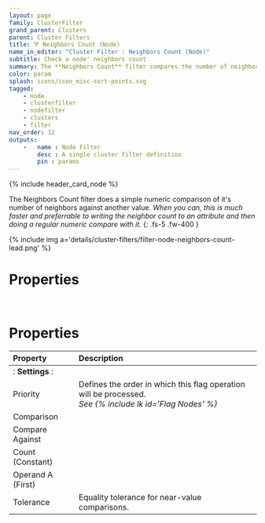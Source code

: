 ```yaml
---
layout: page
family: ClusterFilter
grand_parent: Clusters
parent: Cluster Filters
title: 🝖 Neighbors Count (Node)
name_in_editor: "Cluster Filter : Neighbors Count (Node)"
subtitle: Check a node' neighbors count
summary: The **Neighbors Count** filter compares the number of neighbors a node has against a specified value, offering a faster alternative to writing and comparing neighbor counts as attributes.
color: param
splash: icons/icon_misc-sort-points.svg
tagged: 
    - node
    - clusterfilter
    - nodefilter
    - clusters
    - filter
nav_order: 12
outputs:
    -   name : Node Filter
        desc : A single cluster filter definition
        pin : params
---
```


{% include header_card_node %}

The Neighbors Count filter does a simple numeric comparison of it's number of neighbors against another value. *When you can, this is much faster and preferrable to writing the neighbor count to an attribute and then doing a regular numeric compare with it.*
{: .fs-5 .fw-400 } 

{% include img a='details/cluster-filters/filter-node-neighbors-count-lead.png' %}

# Properties
<br>

# Properties

| Property       | Description          |
|:-------------|:------------------|
|: **Settings** :|
| Priority           | Defines the order in which this flag operation will be processed.<br>*See {% include lk id='Flag Nodes' %}* |
| Comparison          |  |
| Compare Against           |  |
| Count (Constant)           |  |
| Operand A (First)           |  |
| Tolerance           | Equality tolerance for near-value comparisons. |